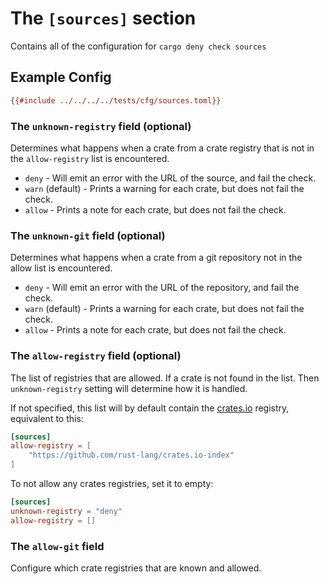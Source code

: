 # The `[sources]` section

Contains all of the configuration for `cargo deny check sources`

## Example Config

```ini
{{#include ../../../../tests/cfg/sources.toml}}
```

### The `unknown-registry` field (optional)

Determines what happens when a crate from a crate registry that is not in the 
`allow-registry` list is encountered.

* `deny` - Will emit an error with the URL of the source, and fail the check.
* `warn` (default) - Prints a warning for each crate, but does not fail the 
check.
* `allow` - Prints a note for each crate, but does not fail the check.

### The `unknown-git` field (optional)

Determines what happens when a crate from a git repository not in the allow 
list is encountered.

* `deny` - Will emit an error with the URL of the repository, and fail the 
check.
* `warn` (default) - Prints a warning for each crate, but does not fail the 
check.
* `allow` - Prints a note for each crate, but does not fail the check.

### The `allow-registry` field (optional)

The list of registries that are allowed. If a crate is not found in the list. 
Then `unknown-registry` setting will determine how it is handled.

If not specified, this list will by default contain the
[crates.io](http://crates.io) registry, equivalent to this:

```toml
[sources]
allow-registry = [
    "https://github.com/rust-lang/crates.io-index"
]
```

To not allow any crates registries, set it to empty:

```toml
[sources]
unknown-registry = "deny"
allow-registry = []
```

### The `allow-git` field

Configure which crate registries that are known and allowed.
